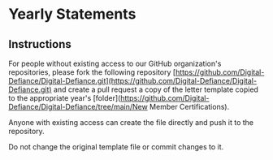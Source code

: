 # Yearly Statements

## Instructions

For people without existing access to our GitHub organization's repositories, please fork the following repository [https://github.com/Digital-Defiance/Digital-Defiance.git](https://github.com/Digital-Defiance/Digital-Defiance.git) and create a pull request a copy of the letter template copied to the appropriate year's [folder](https://github.com/Digital-Defiance/Digital-Defiance/tree/main/New Member Certifications).

Anyone with existing access can create the file directly and push it to the repository.

Do not change the original template file or commit changes to it.

